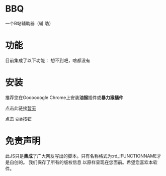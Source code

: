 # BBQ
一个B站辅助器（辅 助）

# 功能
目前集成了以下功能：
想不到吧，啥都没有

# 安装
推荐您在Goooooogle Chrome上安装**油猴**插件或**暴力猴插件**

点击此链接[暂无](#)

点击 `安装`按钮
# 免责声明
此JS只是**集成**了广大网友写出的脚本。只有名称格式为:rd_!FUNCTIONNAME才是自创的。
我们保存了所有的版权信息 以原样呈现在您面前。希望您喜欢本软件。
